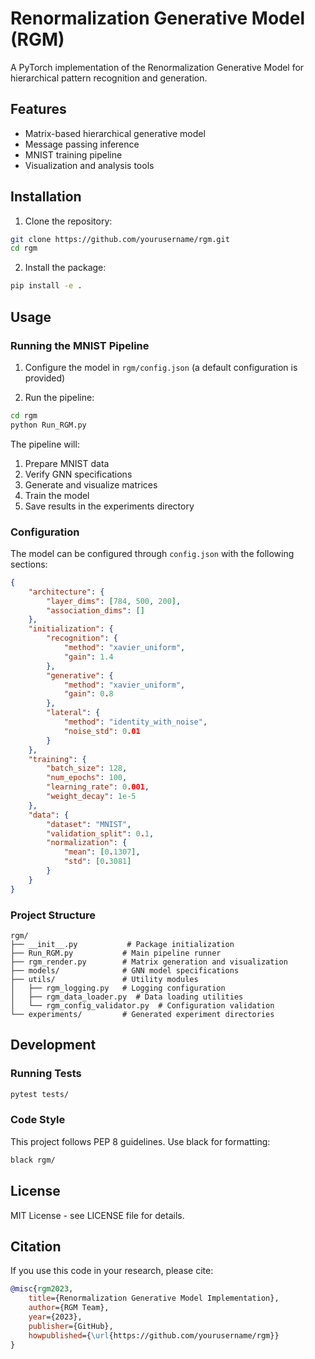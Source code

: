 # Renormalization Generative Model (RGM)

A PyTorch implementation of the Renormalization Generative Model for hierarchical pattern recognition and generation.

## Features

- Matrix-based hierarchical generative model
- Message passing inference
- MNIST training pipeline
- Visualization and analysis tools

## Installation

1. Clone the repository:
```bash
git clone https://github.com/yourusername/rgm.git
cd rgm
```

2. Install the package:
```bash
pip install -e .
```

## Usage

### Running the MNIST Pipeline

1. Configure the model in `rgm/config.json` (a default configuration is provided)

2. Run the pipeline:
```bash
cd rgm
python Run_RGM.py
```

The pipeline will:
1. Prepare MNIST data
2. Verify GNN specifications
3. Generate and visualize matrices
4. Train the model
5. Save results in the experiments directory

### Configuration

The model can be configured through `config.json` with the following sections:

```json
{
    "architecture": {
        "layer_dims": [784, 500, 200],
        "association_dims": []
    },
    "initialization": {
        "recognition": {
            "method": "xavier_uniform",
            "gain": 1.4
        },
        "generative": {
            "method": "xavier_uniform",
            "gain": 0.8
        },
        "lateral": {
            "method": "identity_with_noise",
            "noise_std": 0.01
        }
    },
    "training": {
        "batch_size": 128,
        "num_epochs": 100,
        "learning_rate": 0.001,
        "weight_decay": 1e-5
    },
    "data": {
        "dataset": "MNIST",
        "validation_split": 0.1,
        "normalization": {
            "mean": [0.1307],
            "std": [0.3081]
        }
    }
}
```

### Project Structure

```
rgm/
├── __init__.py           # Package initialization
├── Run_RGM.py           # Main pipeline runner
├── rgm_render.py        # Matrix generation and visualization
├── models/              # GNN model specifications
├── utils/               # Utility modules
│   ├── rgm_logging.py   # Logging configuration
│   ├── rgm_data_loader.py  # Data loading utilities
│   └── rgm_config_validator.py  # Configuration validation
└── experiments/         # Generated experiment directories
```

## Development

### Running Tests

```bash
pytest tests/
```

### Code Style

This project follows PEP 8 guidelines. Use black for formatting:

```bash
black rgm/
```

## License

MIT License - see LICENSE file for details.

## Citation

If you use this code in your research, please cite:

```bibtex
@misc{rgm2023,
    title={Renormalization Generative Model Implementation},
    author={RGM Team},
    year={2023},
    publisher={GitHub},
    howpublished={\url{https://github.com/yourusername/rgm}}
}
``` 